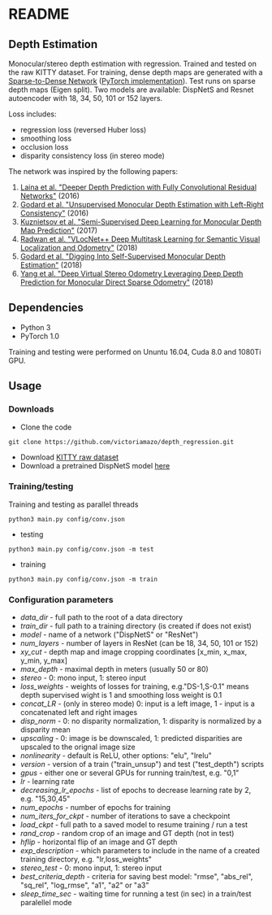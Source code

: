 # README

## Depth Estimation
Monocular/stereo depth estimation with regression. Trained and tested on the raw KITTY dataset.
For training, dense depth maps are generated with a [Sparse-to-Dense Network](https://arxiv.org/abs/1709.07492)
([PyTorch implementation](https://github.com/yxgeee/DepthComplete)). Test runs on sparse 
depth maps (Eigen split). Two models are available: DispNetS and Resnet autoencoder with 18, 34, 
50, 101 or 152 layers.

Loss includes:
- regression loss (reversed Huber loss)
- smoothing loss
- occlusion loss
- disparity consistency loss (in stereo mode) 

The network was inspired by the following papers:
1. [Laina et al. "Deeper Depth Prediction with Fully Convolutional Residual Networks"](https://arxiv.org/abs/1606.00373) (2016)
2. [Godard et al. "Unsupervised Monocular Depth Estimation with Left-Right Consistency"](https://arxiv.org/abs/1609.03677) (2016)
3. [Kuznietsov et al. "Semi-Supervised Deep Learning for Monocular Depth Map Prediction"](https://arxiv.org/abs/1702.02706) (2017)
4. [Radwan et al. "VLocNet++ Deep Multitask Learning for Semantic Visual Localization and Odometry"](https://arxiv.org/abs/1804.08366) (2018)
5. [Godard et al. "Digging Into Self-Supervised Monocular Depth Estimation"](https://arxiv.org/abs/1806.01260) (2018)
6. [Yang et al. "Deep Virtual Stereo Odometry Leveraging Deep Depth Prediction for Monocular Direct Sparse Odometry"](https://arxiv.org/abs/1807.02570) (2018)

## Dependencies
- Python 3
- PyTorch 1.0

Training and testing were performed on Ununtu 16.04, Cuda 8.0 and 1080Ti GPU.


## Usage

### Downloads
- Clone the code
```
git clone https://github.com/victoriamazo/depth_regression.git
```
- Download [KITTY raw dataset](http://www.cvlibs.net/datasets/kitti/raw_data.php)
- Download a pretrained DispNetS model [here]()

### Training/testing
Training and testing as parallel threads
```
python3 main.py config/conv.json 
```
- testing 
```
python3 main.py config/conv.json -m test
```
- training
```
python3 main.py config/conv.json -m train
```

### Configuration parameters 

- _data_dir_ - full path to the root of a data directory
- _train_dir_ - full path to a training directory (is created if does not exist) 
- _model_ - name of a network ("DispNetS" or "ResNet")
- _num_layers_ - number of layers in ResNet (can be 18, 34, 50, 101 or 152) 
- _xy_cut_ - depth map and image cropping coordinates [x_min, x_max, y_min, y_max]
- _max_depth_ - maximal depth in meters (usually 50 or 80)
- _stereo_ - 0: mono input, 1: stereo input
- _loss_weights_ - weights of losses for training, e.g."DS-1,S-0.1" means depth supervised wight is 1 and
smoothing loss weight is 0.1
- _concat_LR_ - (only in stereo mode) 0: input is a left image, 1 - input is a concatenated left and right 
images 
- _disp_norm_ - 0: no disparity normalization, 1: disparity is normalized by a disparity mean
- _upscaling_ - 0: image is be downscaled, 1: predicted disparities are upscaled to the orignal image size 
- _nonlinearity_ - default is ReLU, other options: "elu", "lrelu"
- _version_ - version of a train ("train_unsup") and test ("test_depth") scripts
- _gpus_ - either one or several GPUs for running train/test, e.g. "0,1"
- _lr_ - learning rate
- _decreasing_lr_epochs_ - list of epochs to decrease learning rate by 2, e.g. "15,30,45"
- _num_epochs_ - number of epochs for training 
- _num_iters_for_ckpt_ - number of iterations to save a checkpoint
- _load_ckpt_ - full path to a saved model to resume training / run a test
- _rand_crop_ - random crop of an image and GT depth (not in test)
- _hflip_ - horizontal flip of an image and GT depth 
- _exp_description_ - which parameters to include in the name of a created training directory, e.g. 
"lr,loss_weights"
- _stereo_test_ - 0: mono input, 1: stereo input
- _best_criteria_depth_ - criteria for saving best model: "rmse", "abs_rel", "sq_rel", "log_rmse", 
"a1", "a2" or "a3"
- _sleep_time_sec_ - waiting time for running a test (in sec) in a train/test paralellel mode 


